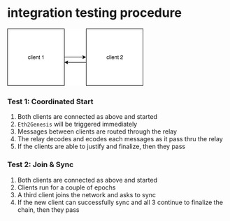 # integration testing procedure

![hit](hit.png)

### Test 1: Coordinated Start

1. Both clients are connected as above and started
2. `Eth2Genesis` will be triggered immediately
3. Messages between clients are routed through the relay
4. The relay decodes and ecodes each messages as it pass thru the relay
5. If the clients are able to justify and finalize, then they pass

### Test 2: Join & Sync

1. Both clients are connected as above and started
2. Clients run for a couple of epochs
3. A third client joins the network and asks to sync
4. If the new client can successfully sync and all 3 continue to finalize the chain, then they pass


